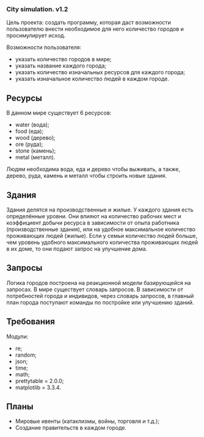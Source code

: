 ### City simulation. v1.2

Цель проекта: создать программу, которая даст возможности пользователю внести необходимое для него количество городов и просимулирует исход.

Возможности пользователя:
- указать количество городов в мире;
- указать название каждого города;
- указать количество изначальных ресурсов для каждого города;
- указать изначальное количество людей в каждом городе.

## Ресурсы
В данном мире существует 6 ресурсов:
- water (вода);
- food (еда);
- wood (дерево);
- ore (руда);
- stone (камень);
- metal (металл).

Людям необходима вода, еда и дерево чтобы выживать, а также, дерево, руда, камень и металл чтобы строить новые здания.

## Здания
Здания делятся на производственные и жилые. У каждого здания есть определённые уровни. Они влияют на количество рабочих мест и коэффициент добычи ресурса в зависимости от опыта работника (производственные здания), или на удобное максимальное количество проживающих людей (жилые). Если у семьи количество людей больше, чем уровень удобного максимального количества проживающих людей в их доме, то они подают запрос на улучшение дома.

## Запросы
Логика городов построена на реакционной модели базирующейся на запросах. В мире существует словарь запросов. В зависимости от потребностей города и индивидов, через словарь запросов, в главный план города поступают команды по постройке или улучшению зданий.

## Требования

Модули:
- re;
- random;
- json;
- time;
- math;
- prettytable = 2.0.0;
- matplotlib = 3.3.4.

## Планы
- Мировые ивенты (катаклизмы, войны, торговля и т.д.);
- Создание правительств в каждом городе.
